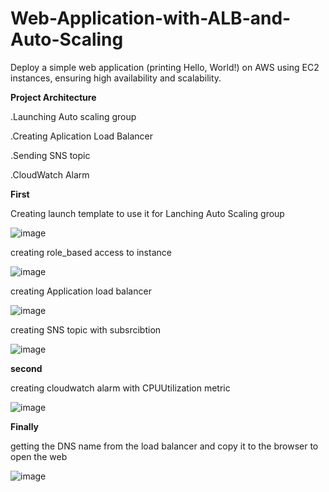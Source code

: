 # Web-Application-with-ALB-and-Auto-Scaling

Deploy a simple web application (printing Hello, World!) on AWS using EC2 instances, ensuring high availability and scalability.

**Project Architecture**

.Launching Auto scaling group

.Creating Aplication Load Balancer 

.Sending SNS topic

.CloudWatch Alarm



**First**

Creating launch template to use it for Lanching Auto Scaling group  


![image](https://github.com/user-attachments/assets/5bbe1a42-4056-4c33-bfdc-0b76b594cdf4)

creating role_based access to instance


![image](https://github.com/user-attachments/assets/47cd10db-f139-4616-928e-9f433e476df2)

creating Application load balancer


![image](https://github.com/user-attachments/assets/86b9351c-db32-4600-b7e9-9d91ba1e149f)

creating SNS topic with subsrcibtion


![image](https://github.com/user-attachments/assets/b1709142-2db3-4d0f-8548-691986c0a12d)



**second**

creating cloudwatch alarm with CPUUtilization metric 


![image](https://github.com/user-attachments/assets/d964d479-2a30-4a56-a845-97ab1c2e8527)


**Finally**

getting the DNS name from the load balancer and copy it to the browser to open the web


![image](https://github.com/user-attachments/assets/57b5a62d-2242-4b78-b4eb-b23f726bb543)








